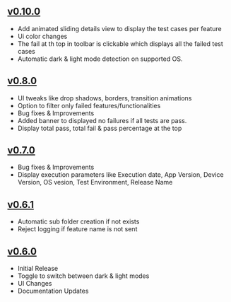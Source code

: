 ## **[v0.10.0](https://rubygems.org/gems/nxgreport/versions/0.10.0)**

- Add animated sliding details view to display the test cases per feature
- Ui color changes
- The fail at th top in toolbar is clickable which displays all the failed test cases
- Automatic dark & light mode detection on supported OS.

## **[v0.8.0](https://rubygems.org/gems/nxgreport/versions/0.8.0)**

- UI tweaks like drop shadows, borders, transition animations
- Option to filter only failed features/functionalities
- Bug fixes & Improvements
- Added banner to displayed no failures if all tests are pass.
- Display total pass, total fail & pass percentage at the top

## **[v0.7.0](https://rubygems.org/gems/nxgreport/versions/0.7.0)**

- Bug fixes & Improvements
- Display execution parameters like Execution date, App Version, Device Version, OS vesion, Test Environment, Release Name

## **[v0.6.1](https://rubygems.org/gems/nxgreport/versions/0.6.1)**

- Automatic sub folder creation if not exists
- Reject logging if feature name is not sent

## **[v0.6.0](https://rubygems.org/gems/nxgreport/versions/0.6.0)**

- Initial Release
- Toggle to switch between dark & light modes
- UI Changes
- Documentation Updates
